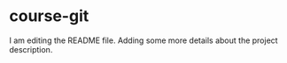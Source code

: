 # course-git
I am editing the README file. Adding some more details about the project description.

